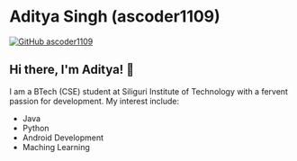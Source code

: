 # Aditya Singh (ascoder1109)

[![GitHub ascoder1109](https://img.shields.io/github/followers/ascoder1109?label=Follow&style=social)](https://github.com/ascoder1109)

## Hi there, I'm Aditya! 👋 

I am a BTech (CSE) student at Siliguri Institute of Technology with a fervent passion for development. My interest include:

<ul>
  <li>Java</li>
<li>Python</li>
<li>Android Development</li>
  <li>Maching Learning</li>
</ul>

